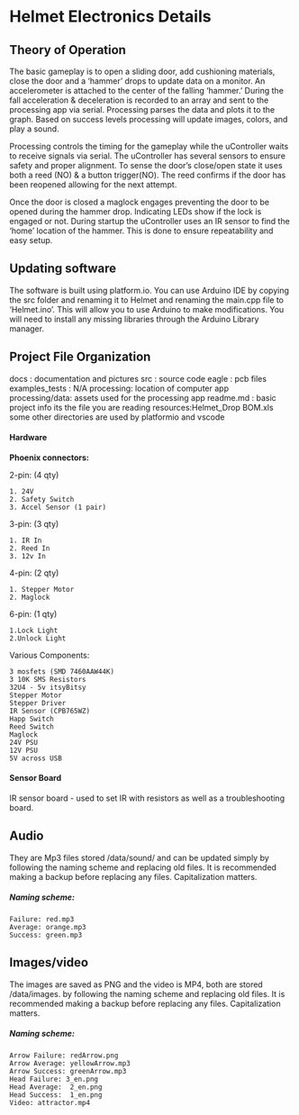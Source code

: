# Helmet  Electronics Details
## Theory of Operation
The basic gameplay is to open a sliding door, add cushioning materials, close the door and a ‘hammer’ drops to update data on a monitor. An accelerometer is attached to the center of the falling ‘hammer.’ During the fall acceleration & deceleration is recorded to an array and sent to the processing app via serial. Processing parses the data and plots it to the graph. Based on success levels processing will update images, colors, and play a sound. 

Processing controls the timing for the gameplay while the uController waits to receive signals via serial. The uController has several sensors to ensure safety and proper alignment. To sense the door’s close/open state it uses both a reed (NO) & a button trigger(NO). The reed confirms if the door has been reopened allowing for the next attempt.  

Once the door is closed a maglock engages preventing the door to be opened during the hammer drop. Indicating LEDs show if the lock is engaged or not. During startup the uController uses an IR sensor to find the ‘home’ location of the hammer. This is done to ensure repeatability and easy setup. 

## Updating software

The software is built using platform.io. You can use Arduino IDE by copying the src folder and renaming it to Helmet and renaming the main.cpp file to ‘Helmet.ino’. This will allow you to use Arduino to make modifications. You will need to install any missing libraries through the Arduino Library manager.

## Project File Organization
docs : documentation and pictures
src : source code
eagle : pcb files
examples_tests : N/A
processing: location of computer app
processing/data: assets used for the processing app
readme.md : basic project info its the file you are reading
resources:Helmet_Drop BOM.xls
some other directories are used by platformio and vscode

#### Hardware

**Phoenix connectors:**

2-pin: (4 qty)

	1. 24V
	2. Safety Switch
	3. Accel Sensor (1 pair)
	
3-pin: (3 qty)

	1. IR In
	2. Reed In
	3. 12v In
	
4-pin: (2 qty)

	1. Stepper Motor
	2. Maglock
	
6-pin: (1 qty)

	1.Lock Light
	2.Unlock Light

Various Components:

	3 mosfets (SMD 7460AAW44K)
	3 10K SMS Resistors
	32U4 - 5v itsyBitsy
	Stepper Motor
	Stepper Driver
	IR Sensor (CPB765WZ)
	Happ Switch
	Reed Switch
	Maglock
	24V PSU
	12V PSU
	5V across USB

#### Sensor Board
IR sensor board - used to set IR with resistors as well as a troubleshooting board.

## Audio
They are Mp3 files stored /data/sound/ and can be updated simply by following the naming scheme and replacing old files. It is recommended making a backup before replacing any files. 
Capitalization matters. 

##### Naming scheme:

	Failure: red.mp3
	Average: orange.mp3
	Success: green.mp3

## Images/video

The images are saved as PNG and the video is MP4, both are stored /data/images.  by following the naming scheme and replacing old files. It is recommended making a backup before replacing any files. Capitalization matters. 


##### Naming scheme:

	Arrow Failure: redArrow.png
	Arrow Average: yellowArrow.mp3
	Arrow Success: greenArrow.mp3
	Head Failure: 3_en.png
	Head Average:  2_en.png
	Head Success:  1_en.png
	Video: attractor.mp4
